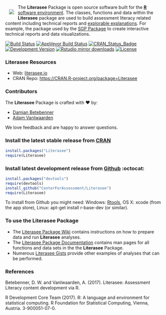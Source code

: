<a href="https://literasee.io"><img src="https://centerforassessment.github.io/SGP_Resources/Literasee.svg" align="left" hspace="12" vspace="15"></a>
The **Literasee** Package is open source software built for the [**R** software environment](https://CRAN.R-project.org/). The classes, functions and data within the **Literasee**
package are used to build assessment literacy related content including technical reports and [explorable explanations](http://explorableexplanations.com/). For example, the
package used by the [SGP Package](https://github.com/CenterForAssessment/SGP) to create interactive technical reports and data visualizations.


[![Build Status](https://travis-ci.org/CenterForAssessment/Literasee.svg?branch=master)](https://travis-ci.org/CenterForAssessment/Literasee)
[![AppVeyor Build Status](https://ci.appveyor.com/api/projects/status/github/centerforassessment/Literasee?branch=master&svg=true)](https://ci.appveyor.com/project/centerforassessment/Literasee)
[![CRAN_Status_Badge](http://www.r-pkg.org/badges/version/Literasee)](http://cran.r-project.org/package=Literasee)
[![Development Version](https://img.shields.io/badge/devel-0.0--0.2-brightgreen.svg)](https://github.com/CenterForAssessment/Literasee)
[![Rstudio mirror downloads](http://cranlogs.r-pkg.org/badges/grand-total/Literasee)](https://github.com/metacran/cranlogs.app)
[![License](http://img.shields.io/badge/license-GPL%203-brightgreen.svg?style=flat)](https://github.com/CenterForAssessment/Literasee/blob/master/LICENSE.md)

### Literasee Resources

* Web: [literasee.io](https://literasee.io)
* CRAN Repo: https://CRAN.R-project.org/package=Literasee


### Contributors

The **Literasee** Package is crafted with :heart: by:

* [Damian Betebenner](https://github.com/dbetebenner)
* [Adam VanIwaarden](https://github.com/adamvi)

We love feedback and are happy to answer questions.


### Install the latest stable release from [CRAN](https://CRAN.R-project.org/package=Literasee)

```R
install.packages("Literasee")
require(Literasee)
```


### Install latest development release from [Github](https://github.com/CenterForAssessment/Literasee/) :octocat:

```R
install.packages("devtools")
require(devtools)
install_github("CenterForAssessment/Literasee")
require(Literasee)
```

To install from Github you might need: Windows: [Rtools](https://CRAN.R-project.org/bin/windows/Rtools/), OS X: xcode (from the app store),
Linux: apt-get install r-base-dev (or similar).


### To use the Literasee Package

* The [Literasee Package Wiki](https://github.com/CenterForAssessment/Literasee/wiki/Home) contains instructions on how to prepare data and run **Literasee** analyses.
* The [Literasee Package Documentation](https://CRAN.R-project.org/web/packages/Literasee/Literasee.pdf) contains man pages for all functions and data sets in the the **Literasee** Package.
* Numerous [Literasee Gists](https://gist.github.com/dbetebenner) provide other examples of analyses that can be performed.


### References

Betebenner, D. W. and VanIwaarden, A. (2017). Literasee: Assessment Literacy content development via R.

R Development Core Team (2017). R: A language and environment for statistical computing. R Foundation for Statistical Computing, Vienna, Austria.
3-900051-07-0.
